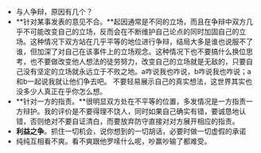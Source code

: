 - 与人争辩，原因有几个？
- **针对某事发表的意见不合。**起因通常是不同的立场，而且在争辩中双方几乎不可能改变自己的立场，反而会在不断维护自己论点的同时加固自己的立场。这种情况下双方站在几乎平等的地位进行争辩，结局大多是谁也说服不了谁，但加深了对自己在该事件上的立场观念。这种情况下也不要搞什么换位思考，也不要做改变他人想法的徒劳努力，改变自己的立场就是无敌的，只要自己没有坚定的立场就永远立于不败之地。a咋说我也咋说，b咋说我也咋说；a和b一起说我就让他们争去吧。
  不要轻易展示自己的真实想法，这世界其实也没多少人真正在乎你怎么想。
- **针对一方的指责。**很明显双方处在不平等的位置，多发情况是一方指责一方辩护。我的评价是不要得理不饶人，同时如果自己确实有错，要诚恳地认错，否则绝对不要自证清白，而要放弃防守直接对对方展开相应的指责。
- **利益之争**。抓住一切机会，说你想到的一切胡话，必要时做一切虚假的承诺
- 纯纯互相看不爽。看不爽跟他罗嗦什么呢，吵赢吵输了都难受。